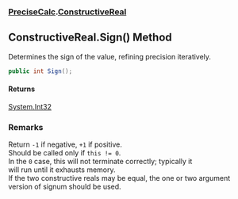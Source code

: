 ### [PreciseCalc](PreciseCalc.md 'PreciseCalc').[ConstructiveReal](PreciseCalc.ConstructiveReal.md 'PreciseCalc.ConstructiveReal')

## ConstructiveReal.Sign() Method

Determines the sign of the value, refining precision iteratively.

```csharp
public int Sign();
```

#### Returns
[System.Int32](https://docs.microsoft.com/en-us/dotnet/api/System.Int32 'System.Int32')

### Remarks
Return `-1` if negative, `+1` if positive.  
Should be called only if `this != 0`.  
In the `0` case, this will not terminate correctly; typically it  
will run until it exhausts memory.  
If the two constructive reals may be equal, the one or two argument  
version of signum should be used.